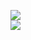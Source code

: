 [![](https://img.shields.io/badge/Made%20With-Github%20Spray-lightgrey.svg?style=for-the-badge&logo=github)](https://github.com/Annihil/github-spray#28354)  
[![](https://i.imgur.com/2DrTn0Z.gif)](https://github.com/Annihil/github-spray)